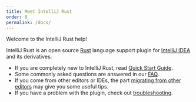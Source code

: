 ```yaml
---
title: Meet IntelliJ Rust
order: 0
permalink: /docs/
---
```


Welcome to the IntelliJ Rust help!

IntelliJ Rust is an open source [Rust](https://www.rust-lang.org/) language support plugin
for [IntelliJ IDEA](https://www.jetbrains.com/idea/) and its derivatives.

 - If you are completely new to IntelliJ Rust, read [Quick Start Guide](/docs/quick-start.html).
 - Some commonly asked questions are answered in our [FAQ](/docs/faq.html).
 - If you come from other editors or IDEs, the part [migrating from other editors](/docs/editors.html)
    may give you some useful tips.
 - If you have a problem with the plugin, check out [troubleshooting](/docs/troubleshooting.html).
